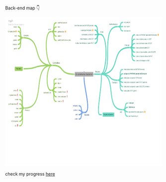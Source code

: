 Back-end map 👇

<img width='853' height='480' src='E-commerce_backend.png' frameborder='0' allowfullscreen>


check my progress <a href="https://coggle.it/diagram/YKhy52mu1Zih6WSw/t/e-commerce-backend/f4347f5d94d49ed7afc28abf6724c0623e79cc193709aa2b52d1fe9105e8e314">here</a>
